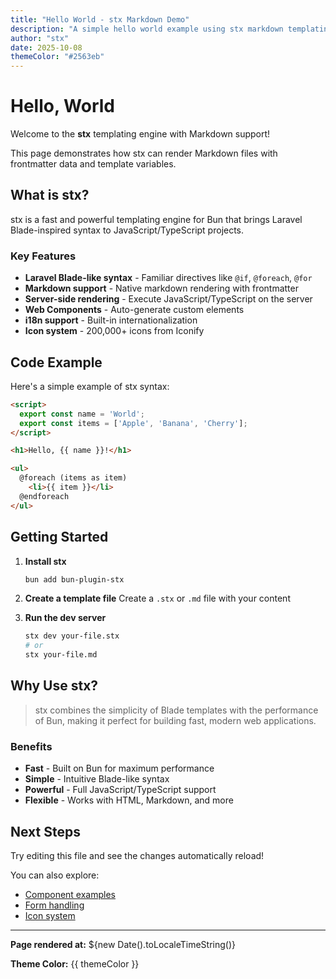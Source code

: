 ```yaml
---
title: "Hello World - stx Markdown Demo"
description: "A simple hello world example using stx markdown templating"
author: "stx"
date: 2025-10-08
themeColor: "#2563eb"
---
```


# Hello, World

Welcome to the **stx** templating engine with Markdown support!

This page demonstrates how stx can render Markdown files with frontmatter data and template variables.

## What is stx?

stx is a fast and powerful templating engine for Bun that brings Laravel Blade-inspired syntax to JavaScript/TypeScript projects.

### Key Features

- **Laravel Blade-like syntax** - Familiar directives like `@if`, `@foreach`, `@for`
- **Markdown support** - Native markdown rendering with frontmatter
- **Server-side rendering** - Execute JavaScript/TypeScript on the server
- **Web Components** - Auto-generate custom elements
- **i18n support** - Built-in internationalization
- **Icon system** - 200,000+ icons from Iconify

## Code Example

Here's a simple example of stx syntax:

```html
<script>
  export const name = 'World';
  export const items = ['Apple', 'Banana', 'Cherry'];
</script>

<h1>Hello, {{ name }}!</h1>

<ul>
  @foreach (items as item)
    <li>{{ item }}</li>
  @endforeach
</ul>
```

## Getting Started

1. **Install stx**

   ```bash
   bun add bun-plugin-stx
   ```

2. **Create a template file**
   Create a `.stx` or `.md` file with your content

3. **Run the dev server**

   ```bash
   stx dev your-file.stx
   # or
   stx your-file.md
   ```

## Why Use stx?

> stx combines the simplicity of Blade templates with the performance of Bun, making it perfect for building fast, modern web applications.

### Benefits

- **Fast** - Built on Bun for maximum performance
- **Simple** - Intuitive Blade-like syntax
- **Powerful** - Full JavaScript/TypeScript support
- **Flexible** - Works with HTML, Markdown, and more

## Next Steps

Try editing this file and see the changes automatically reload!

You can also explore:

- [Component examples](/examples/components/)
- [Form handling](/examples/form-demo.stx)
- [Icon system](/examples/iconify/)

---

**Page rendered at:** ${new Date().toLocaleTimeString()}

**Theme Color:** <span style="color: {{ themeColor }}">{{ themeColor }}</span>
